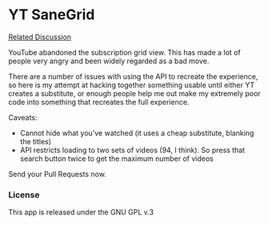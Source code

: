 YT SaneGrid
===========

[Related Discussion](http://productforums.google.com/forum/#!category-topic/youtube/uVzkGUO7FKE)

YouTube abandoned the subscription grid view. This has made a lot of people very angry and been widely regarded as a bad move.

There are a number of issues with using the API to recreate the experience, so here is my attempt at hacking together something usable until either YT creates a substitute, or enough people help me out make my extremely poor code into something that recreates the full experience.

Caveats:

* Cannot hide what you've watched (it uses a cheap substitute, blanking the titles)
* API restricts loading to two sets of videos (94, I think). So press that search button twice to get the maximum number of videos

Send your Pull Requests now.


### License

This app is released under the GNU GPL v.3
